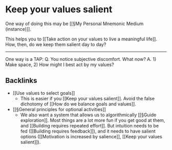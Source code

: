# Keep your values salient
One way of doing this may be [[§My Personal Mnemonic Medium (instance)]].

This helps you to [[Take action on your values to live a meaningful life]]. How, then, do we keep them salient day to day?

<!-- #p1  -->

---
One way is a TAP: 
Q. You notice subjective discomfort. What now?
A. 1) Make space, 2) How might I best act by my values?

## Backlinks
* [[Use values to select goals]]
	* This is easier if you [[Keep your values salient]]. Avoid the false dichotomy of [[How do we balance goals and values]]. 
* [[§General principles for optional activities]]
	* We also want a system that allows us to algorithmically [[§Guide exploration]]. Most things are a lot more fun if you get good at them, and [[Building requires repeated effort]]. But intuition needs to be fed ([[Building requires feedback]]), and it needs to have salient options ([[Motivation is increased by salience]], [[Keep your values salient]]).

<!-- #Life -->

<!-- {BearID:85AB5448-1E02-49E8-87F4-F2A7E39614D5-15756-00001303CAA21E39} -->
